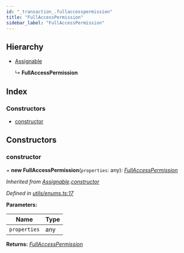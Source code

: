 ```yaml
---
id: "_transaction_.fullaccesspermission"
title: "FullAccessPermission"
sidebar_label: "FullAccessPermission"
---
```


## Hierarchy

* [Assignable](_utils_enums_.assignable.md)

  ↳ **FullAccessPermission**

## Index

### Constructors

* [constructor](_transaction_.fullaccesspermission.md#constructor)

## Constructors

###  constructor

\+ **new FullAccessPermission**(`properties`: any): *[FullAccessPermission](_transaction_.fullaccesspermission.md)*

*Inherited from [Assignable](_utils_enums_.assignable.md).[constructor](_utils_enums_.assignable.md#constructor)*

*Defined in [utils/enums.ts:17](https://github.com/nearprotocol/nearlib/blob/57ba3df/src.ts/utils/enums.ts#L17)*

**Parameters:**

Name | Type |
------ | ------ |
`properties` | any |

**Returns:** *[FullAccessPermission](_transaction_.fullaccesspermission.md)*
